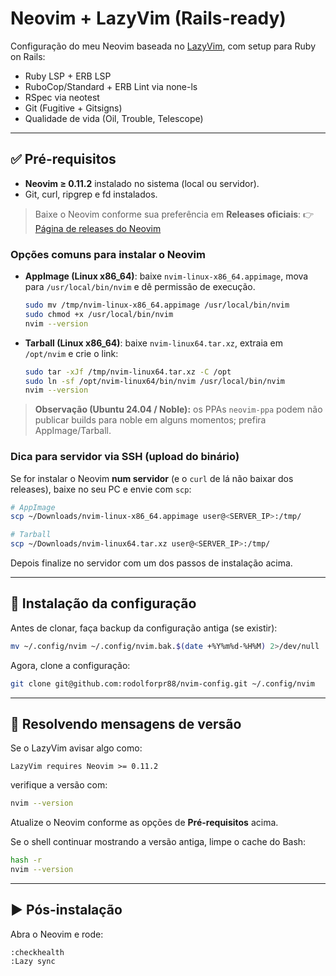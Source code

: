 # Neovim + LazyVim (Rails-ready)

Configuração do meu Neovim baseada no [LazyVim](https://lazyvim.org/), com setup para Ruby on Rails:

- Ruby LSP + ERB LSP
- RuboCop/Standard + ERB Lint via none-ls
- RSpec via neotest
- Git (Fugitive + Gitsigns)
- Qualidade de vida (Oil, Trouble, Telescope)

---

## ✅ Pré-requisitos

- **Neovim ≥ 0.11.2** instalado no sistema (local ou servidor).
- Git, curl, ripgrep e fd instalados.

> Baixe o Neovim conforme sua preferência em **Releases oficiais**:
> 👉 [Página de releases do Neovim](https://github.com/neovim/neovim/releases)

### Opções comuns para instalar o Neovim

- **AppImage (Linux x86_64)**: baixe `nvim-linux-x86_64.appimage`, mova para `/usr/local/bin/nvim` e dê permissão de execução.
  ```bash
  sudo mv /tmp/nvim-linux-x86_64.appimage /usr/local/bin/nvim
  sudo chmod +x /usr/local/bin/nvim
  nvim --version
  ```

- **Tarball (Linux x86_64)**: baixe `nvim-linux64.tar.xz`, extraia em `/opt/nvim` e crie o link:
  ```bash
  sudo tar -xJf /tmp/nvim-linux64.tar.xz -C /opt
  sudo ln -sf /opt/nvim-linux64/bin/nvim /usr/local/bin/nvim
  nvim --version
  ```

> **Observação (Ubuntu 24.04 / Noble):** os PPAs `neovim-ppa` podem não publicar builds para noble em alguns momentos; prefira AppImage/Tarball.

### Dica para servidor via SSH (upload do binário)

Se for instalar o Neovim **num servidor** (e o `curl` de lá não baixar dos releases), baixe no seu PC e envie com `scp`:
```bash
# AppImage
scp ~/Downloads/nvim-linux-x86_64.appimage user@<SERVER_IP>:/tmp/

# Tarball
scp ~/Downloads/nvim-linux64.tar.xz user@<SERVER_IP>:/tmp/
```

Depois finalize no servidor com um dos passos de instalação acima.

---

## 🧩 Instalação da configuração

Antes de clonar, faça backup da configuração antiga (se existir):
```bash
mv ~/.config/nvim ~/.config/nvim.bak.$(date +%Y%m%d-%H%M) 2>/dev/null || true
```

Agora, clone a configuração:
```bash
git clone git@github.com:rodolforpr88/nvim-config.git ~/.config/nvim
```

---

## 🔧 Resolvendo mensagens de versão

Se o LazyVim avisar algo como:
```
LazyVim requires Neovim >= 0.11.2
```
verifique a versão com:
```bash
nvim --version
```
Atualize o Neovim conforme as opções de **Pré-requisitos** acima.

Se o shell continuar mostrando a versão antiga, limpe o cache do Bash:
```bash
hash -r
nvim --version
```

---

## ▶️ Pós-instalação

Abra o Neovim e rode:
```
:checkhealth
:Lazy sync
```
